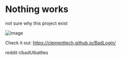# Nothing works
not sure why this project exist

![image](https://github.com/user-attachments/assets/a3ae0a25-3995-4f5f-8a0c-3056a783a40b)

Check it out: https://clementtech.github.io/BadLogin/

reddit r/badUIbattles
